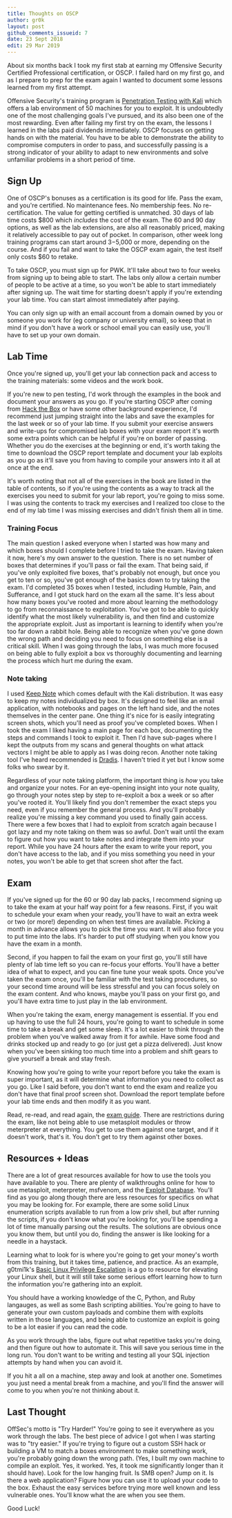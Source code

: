 ```yaml
---
title: Thoughts on OSCP
author: gr0k
layout: post
github_comments_issueid: 7
date: 23 Sept 2018
edit: 29 Mar 2019
---
```


About six months back I took my first stab at earning my Offensive Security Certified Professional certification, or OSCP. I failed hard on my first go, and as I prepare to prep for the exam again I wanted to document some lessons learned from my first attempt.

Offensive Security's training program is [Penetration Testing with Kali](https://www.offensive-security.com/information-security-training/penetration-testing-training-kali-linux/) which offers a lab environment of 50 machines for you to exploit. It is undoubtedly one of the most challenging goals I've pursued, and its also been one of the most rewarding. Even after failing my first try on the exam, the lessons I learned in the labs paid dividends immediately. OSCP focuses on getting hands on with the material. You have to be able to demonstrate the ability to compromise computers in order to pass, and successfully passing is a strong indicator of your ability to adapt to new environments and solve unfamiliar problems in a short period of time.
<!--more-->
## Sign Up

One of OSCP's bonuses as a certification is its good for life. Pass the exam, and you're certified. No maintenance fees. No membership fees. No re-certification. The value for getting certified is unmatched. 30 days of lab time costs $800 which *includes* the cost of the exam. The 60 and 90 day options, as well as the lab extensions, are also all reasonably priced, making it relatively accessible to pay out of pocket. In comparison, other week long training programs can start around $3-$5,000 or more, depending on the course. And if you fail and want to take the OSCP exam again, the test itself only costs $60 to retake.

To take OSCP, you must sign up for PWK. It'll take about two to four weeks from signing up to being able to start. The labs only allow a certain number of people to be active at a time, so you won't be able to start immediately after signing up. The wait time for starting doesn't apply if you're extending your lab time. You can start almost immediately after paying.

You can only sign up with an email account from a domain owned by you or someone you work for (eg company or university email), so keep that in mind if you don't have a work or school email you can easily use, you'll have to set up your own domain.

## Lab Time

Once you're signed up, you'll get your lab connection pack and access to the training materials: some videos and the work book.

If you're new to pen testing, I'd work through the examples in the book and document your answers as you go. If you're starting OSCP after coming from [Hack the Box](https://www.hackthebox.eu/) or have some other background experience, I'd recommend just jumping straight into the labs and save the examples for the last week or so of your lab time. If you submit your exercise answers and write-ups for compromised lab boxes with your exam report it's worth some extra points which can be helpful if you're on border of passing. Whether you do the exercises at the beginning or end, it's worth taking the time to download the OSCP report template and document your lab exploits as you go as it'll save you from having to compile your answers into it all at once at the end.

It's worth noting that not all of the exercises in the book are listed in the table of contents, so if you're using the contents as a way to track all the exercises you need to submit for your lab report, you're going to miss some. I was using the contents to track my exercises and I realized too close to the end of my lab time I was missing exercises and didn't finish them all in time.

### Training Focus

The main question I asked everyone when I started was how many and which boxes should I complete before I tried to take the exam. Having taken it now, here's my own answer to the question. There is no set number of boxes that determines if you'll pass or fail the exam. That being said, if you've only exploited five boxes, that's probably not enough, but once you get to ten or so, you've got enough of the basics down to try taking the exam. I'd completed 35 boxes when I tested, including Humble, Pain, and Sufferance, and I got stuck hard on the exam all the same. It's less about how many boxes you've rooted and more about learning the methodology to go from reconnaissance to exploitation. You've got to be able to quickly identify what the most likely vulnerability is, and then find and customize the appropriate exploit. Just as important is learning to identify when you're too far down a rabbit hole. Being able to recognize when you've gone down the wrong path and deciding you need to focus on something else is a critical skill. When I was going through the labs, I was much more focused on being able to fully exploit a box vs thoroughly documenting and learning the process which hurt me during the exam.

### Note taking

I used [Keep Note](http://keepnote.org/) which comes default with the Kali distribution. It was easy to keep my notes individualized by box. It's designed to feel like an email application, with notebooks and pages on the left hand side, and the notes themselves in the center pane. One thing it's nice for is easily integrating screen shots, which you'll need as proof you've completed boxes. When I took the exam I liked having a main page for each box, documenting the steps and commands I took to exploit it. Then I'd have sub-pages where I kept the outputs from my scans and general thoughts on what attack vectors I might be able to apply as I was doing recon. Another note taking tool I've heard recommended is [Dradis](https://dradisframework.com/ce/). I haven't tried it yet but I know some folks who swear by it.

Regardless of your note taking platform, the important thing is *how* you take and organize your notes. For an eye-opening insight into your note quality, go through your notes step by step to re-exploit a box a week or so after you've rooted it. You'll likely find you don't remember the exact steps you need, even if you remember the general process. And you'll probably realize you're missing a key command you used to finally gain access. There were a few boxes that I had to exploit from scratch again because I got lazy and my note taking on them was so awful. Don't wait until the exam to figure out how you want to take notes and integrate them into your report. While you have 24 hours after the exam to write your report, you don't have access to the lab, and if you miss something you need in your notes, you won't be able to get that screen shot after the fact.

## Exam

If you've signed up for the 60 or 90 day lab packs, I recommend signing up to take the exam at your half way point for a few reasons. First, if you wait to schedule your exam when your ready, you'll have to wait an extra week or two (or more!) depending on when test times are available. Picking a month in advance allows you to pick the time you want. It will also force you to put time into the labs. It's harder to put off studying when you know you have the exam in a month.

Second, if you happen to fail the exam on your first go, you'll still have plenty of lab time left so you can re-focus your efforts. You'll have a better idea of what to expect, and you can fine tune your weak spots. Once you've taken the exam once, you'll be familiar with the test taking procedures, so your second time around will be less stressful and you can focus solely on the exam content. And who knows, maybe you'll pass on your first go, and you'll have extra time to just play in the lab environment.

When you're taking the exam, energy management is essential. If you end up having to use the full 24 hours, you're going to want to schedule in some time to take a break and get some sleep. It's a lot easier to think through the problem when you've walked away from it for awhile. Have some food and drinks stocked up and ready to go (or just get a pizza delivered). Just know when you've been sinking too much time into a problem and shift gears to give yourself a break and stay fresh.

Knowing how you're going to write your report before you take the exam is super important, as it will determine what information you need to collect as you go. Like I said before, you don't want to end the exam and realize you don't have that final proof screen shot. Download the report template before your lab time ends and then modify it as you want.

Read, re-read, and read again, the [exam guide](https://support.offensive-security.com/#!oscp-exam-guide.md). There are restrictions during the exam, like not being able to use metasploit modules or throw meterpreter at everything. You get to use them against one target, and if it doesn't work, that's it. You don't get to try them against other boxes.  

## Resources + Ideas

There are a lot of great resources available for how to use the tools you have available to you. There are plenty of walkthroughs online for how to use metasploit, meterpreter, msfvenom, and the [Exploit Database](https://www.exploit-db.com/). You'll find as you go along though there are less resources for specifics on what you may be looking for. For example, there are some solid Linux enumeration scripts available to run from a low priv shell, but after running the scripts, if you don't know what you're looking for, you'll be spending a lot of time manually parsing out the results. The solutions are obvious once you know them, but until you do, finding the answer is like looking for a needle in a haystack.

Learning what to look for is where you're going to get your money's worth from this training, but it takes time, patience, and practice. As an example, g0tmi1k's [Basic Linux Privilege Escalation](https://blog.g0tmi1k.com/2011/08/basic-linux-privilege-escalation/) is a go to resource for elevating your Linux shell, but it will still take some serious effort learning how to turn the information you're gathering into an exploit.

You should have a working knowledge of the C, Python, and Ruby langauges, as well as some Bash scripting abilities. You're going to have to generate your own custom payloads and combine them with exploits written in those languages, and being able to customize an exploit is going to be a lot easier if you can read the code.

As you work through the labs, figure out what repetitive tasks you're doing, and then figure out how to automate it. This will save you serious time in the long run. You don't want to be writing and testing all your SQL injection attempts by hand when you can avoid it.

If you hit a all on a machine, step away and look at another one. Sometimes you just need a mental break from a machine, and you'll find the answer will come to you when you're not thinking about it.

## Last Thought

OffSec's motto is "Try Harder!" You're going to see it everywhere as you work through the labs. The best piece of advice I got when I was starting was to "try easier." If you're trying to figure out a custom SSH hack or building a VM to match a boxes environment to make something work, you're probably going down the wrong path. (Yes, I built my own machine to compile an exploit. Yes, it worked. Yes, it took me significantly longer than it should have). Look for the low hanging fruit. Is SMB open? Jump on it. Is there a web application? Figure how you can use it to upload your code to the box.  Exhaust the easy services before trying more well known and less vulnerable ones.  You'll know what the are when you see them.

Good Luck!

